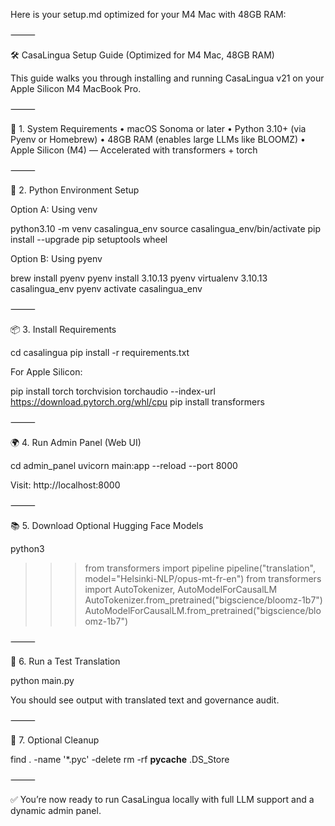 Here is your setup.md optimized for your M4 Mac with 48GB RAM:

⸻

🛠️ CasaLingua Setup Guide (Optimized for M4 Mac, 48GB RAM)

This guide walks you through installing and running CasaLingua v21 on your Apple Silicon M4 MacBook Pro.

⸻

🚀 1. System Requirements
	•	macOS Sonoma or later
	•	Python 3.10+ (via Pyenv or Homebrew)
	•	48GB RAM (enables large LLMs like BLOOMZ)
	•	Apple Silicon (M4) — Accelerated with transformers + torch

⸻

🐍 2. Python Environment Setup

Option A: Using venv

python3.10 -m venv casalingua_env
source casalingua_env/bin/activate
pip install --upgrade pip setuptools wheel

Option B: Using pyenv

brew install pyenv
pyenv install 3.10.13
pyenv virtualenv 3.10.13 casalingua_env
pyenv activate casalingua_env



⸻

📦 3. Install Requirements

cd casalingua
pip install -r requirements.txt

For Apple Silicon:

pip install torch torchvision torchaudio --index-url https://download.pytorch.org/whl/cpu
pip install transformers



⸻

🌍 4. Run Admin Panel (Web UI)

cd admin_panel
uvicorn main:app --reload --port 8000

Visit: http://localhost:8000

⸻

📚 5. Download Optional Hugging Face Models

python3
>>> from transformers import pipeline
>>> pipeline("translation", model="Helsinki-NLP/opus-mt-fr-en")
>>> from transformers import AutoTokenizer, AutoModelForCausalLM
>>> AutoTokenizer.from_pretrained("bigscience/bloomz-1b7")
>>> AutoModelForCausalLM.from_pretrained("bigscience/bloomz-1b7")



⸻

🧪 6. Run a Test Translation

python main.py

You should see output with translated text and governance audit.

⸻

🧼 7. Optional Cleanup

find . -name '*.pyc' -delete
rm -rf __pycache__ .DS_Store



⸻

✅ You’re now ready to run CasaLingua locally with full LLM support and a dynamic admin panel.
